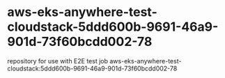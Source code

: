 # aws-eks-anywhere-test-cloudstack-5ddd600b-9691-46a9-901d-73f60bcdd002-78
repository for use with E2E test job aws-eks-anywhere-test-cloudstack:5ddd600b-9691-46a9-901d-73f60bcdd002-78
